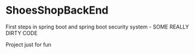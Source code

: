 # ShoesShopBackEnd

First steps in spring boot and spring boot security system - SOME REALLY DIRTY CODE 

Project just for fun
